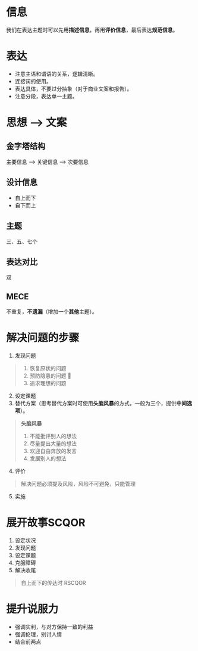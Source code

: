 # 信息
我们在表达主题时可以先用**描述信息**，再用**评价信息**，最后表达**规范信息**。
# 表达
- 注意主语和谓语的关系，逻辑清晰。
- 连接词的使用。
- 表达具体，不要过分抽象（对于商业文案和报告）。
- 注意分段，表达单一主题。
# 思想 —> 文案
## 金字塔结构
主要信息 —> 关键信息 —> 次要信息
## 设计信息
- 自上而下
- 自下而上
## 主题
三、五、七个
## 表达对比
双
## MECE
不重复，**不遗漏**（增加一个**其他**主题）。
# 解决问题的步骤
1. 发现问题
> 1. 恢复原状的问题
> 2. 预防隐患的问题 🌟
> 3. 追求理想的问题
2. 设定课题
3. 替代方案（思考替代方案时可使用**头脑风暴**的方式，一般为三个，提供**中间选项**）。
> **头脑风暴**
> 1. 不能批评别人的想法
> 2. 尽量提出大量的想法
> 3. 欢迎自由奔放的发言
> 4. 发展别人的想法
4. 评价
> 解决问题必须提及风险，风险不可避免，只能管理
5. 实施
# 展开故事SCQOR
1. 设定状况
2. 发现问题
3. 设定课题
4. 克服障碍
5. 解决收尾
> 自上而下的传达时 RSCQOR
# 提升说服力
- 强调实利，与对方保持一致的利益
- 强调伦理，别讨人情
- 结合前两点